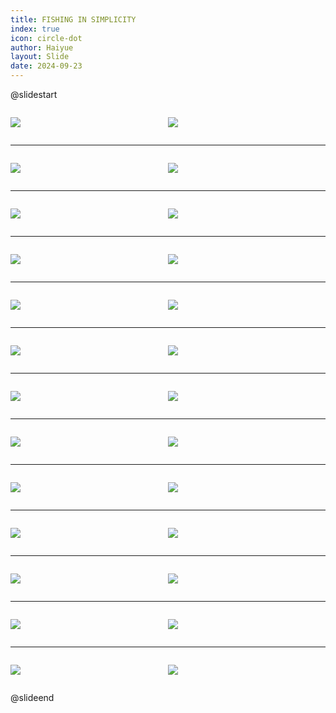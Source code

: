 ```yaml
---
title: FISHING IN SIMPLICITY
index: true
icon: circle-dot
author: Haiyue
layout: Slide
date: 2024-09-23
---
```

 
@slidestart

<div style="display:flex">
<div style="flex:1">

![](/reading/english/Level-R/FISHING%20IN%20SIMPLICITY/001.webp)
</div>
<div style="flex:1">

![](/reading/english/Level-R/FISHING%20IN%20SIMPLICITY/002.webp)
</div>
</div>

---

<div style="display:flex">
<div style="flex:1">

![](/reading/english/Level-R/FISHING%20IN%20SIMPLICITY/003.webp)
</div>
<div style="flex:1">

![](/reading/english/Level-R/FISHING%20IN%20SIMPLICITY/004.webp)
</div>
</div>

---

<div style="display:flex">
<div style="flex:1">

![](/reading/english/Level-R/FISHING%20IN%20SIMPLICITY/005.webp)
</div>
<div style="flex:1">

![](/reading/english/Level-R/FISHING%20IN%20SIMPLICITY/006.webp)
</div>
</div>

---

<div style="display:flex">
<div style="flex:1">

![](/reading/english/Level-R/FISHING%20IN%20SIMPLICITY/007.webp)
</div>
<div style="flex:1">

![](/reading/english/Level-R/FISHING%20IN%20SIMPLICITY/008.webp)
</div>
</div>

---

<div style="display:flex">
<div style="flex:1">

![](/reading/english/Level-R/FISHING%20IN%20SIMPLICITY/009.webp)
</div>
<div style="flex:1">

![](/reading/english/Level-R/FISHING%20IN%20SIMPLICITY/010.webp)
</div>
</div>

---

<div style="display:flex">
<div style="flex:1">

![](/reading/english/Level-R/FISHING%20IN%20SIMPLICITY/011.webp)
</div>
<div style="flex:1">

![](/reading/english/Level-R/FISHING%20IN%20SIMPLICITY/012.webp)
</div>
</div>

---

<div style="display:flex">
<div style="flex:1">

![](/reading/english/Level-R/FISHING%20IN%20SIMPLICITY/013.webp)
</div>
<div style="flex:1">

![](/reading/english/Level-R/FISHING%20IN%20SIMPLICITY/014.webp)
</div>
</div>

---

<div style="display:flex">
<div style="flex:1">

![](/reading/english/Level-R/FISHING%20IN%20SIMPLICITY/015.webp)
</div>
<div style="flex:1">

![](/reading/english/Level-R/FISHING%20IN%20SIMPLICITY/016.webp)
</div>
</div>

---

<div style="display:flex">
<div style="flex:1">

![](/reading/english/Level-R/FISHING%20IN%20SIMPLICITY/017.webp)
</div>
<div style="flex:1">

![](/reading/english/Level-R/FISHING%20IN%20SIMPLICITY/018.webp)
</div>
</div>

---

<div style="display:flex">
<div style="flex:1">

![](/reading/english/Level-R/FISHING%20IN%20SIMPLICITY/019.webp)
</div>
<div style="flex:1">

![](/reading/english/Level-R/FISHING%20IN%20SIMPLICITY/020.webp)
</div>
</div>

---

<div style="display:flex">
<div style="flex:1">

![](/reading/english/Level-R/FISHING%20IN%20SIMPLICITY/021.webp)
</div>
<div style="flex:1">

![](/reading/english/Level-R/FISHING%20IN%20SIMPLICITY/022.webp)
</div>
</div>

---

<div style="display:flex">
<div style="flex:1">

![](/reading/english/Level-R/FISHING%20IN%20SIMPLICITY/023.webp)
</div>
<div style="flex:1">

![](/reading/english/Level-R/FISHING%20IN%20SIMPLICITY/024.webp)
</div>
</div>

---

<div style="display:flex">
<div style="flex:1">

![](/reading/english/Level-R/FISHING%20IN%20SIMPLICITY/025.webp)
</div>
<div style="flex:1">

![](/reading/english/Level-R/FISHING%20IN%20SIMPLICITY/026.webp)
</div>
</div>

@slideend